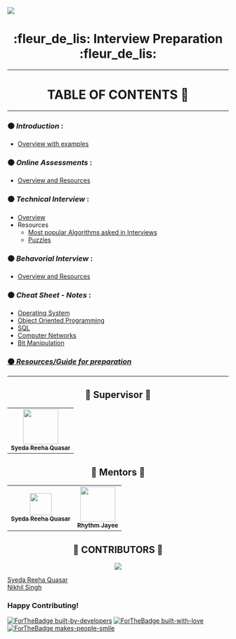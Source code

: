 ![](https://gwoc.girlscript.tech/assets/gwoc_logo_forweb.png)


<h1 align="center"> :fleur_de_lis: Interview Preparation :fleur_de_lis: </h1>

************************************************************

<h1 align="center">TABLE OF CONTENTS 📌</h1>
<hr>

### :orange_circle: *Introduction* :
  - [Overview with examples](./content/Introduction.md)


### :orange_circle: *Online Assessments* :
   - [Overview and Resources](./content/Online%20Assessments.md)


### :orange_circle: *Technical Interview* :
   - [Overview]()
   - Resources
     - [Most popular Algorithms asked in Interviews](./content/Most%20popular%20Algorithms%20asked%20in%20Interviews.md)
     - [Puzzles](./content/Puzzles%20for%20Interviews.md)


### :orange_circle: *Behavorial Interview* :
   - [Overview and Resources](./content/Behavioural%20Questions.md)


### :orange_circle: *Cheat Sheet - Notes* :
  - [Operating System](./content/OS%20CheatSheet-Notes.md)
  - [Object Oriented Programming](./content/OOP%20CheatSheet-Notes.md)
  - [SQL](./content/SQL%20CheatSheet-Notes.md)
  - [Computer Networks](./content/CN%20CheatSheet-Notes.md)
  - [Bit Manipulation](./content/Technical%20Questions%20-Bit%20Manipulation.md)



### [:orange_circle: *Resources/Guide for preparation*](./content/Important%20Resources%20and%20Books.md)


***************************************************************

<h2 align="center"> 🧡 Supervisor 🧡 </h2>

<table>
  <tr>
<td align="center"><a href="https://github.com/syedareehaquasar"><img src="https://github.com/syedareehaquasar/Resume/blob/master/reeha%20profile.png?raw=true" width="80px;" alt=""/><br /><sub><b>Syeda Reeha Quasar</b></sub></a></td>        
</tr>
   </table>

<h2 align="center"> 🧡 Mentors 🧡 </h2>

<table>
  <tr>
<td align="center"><a href="https://github.com/syedareehaquasar"><img src="https://github.com/syedareehaquasar/Resume/blob/master/reeha%20profile.png?raw=true" width="50px;" alt=""/><br /><sub><b>Syeda Reeha Quasar</b></sub></a></td>  
    <td align="center"><a href="https://github.com/rhythmjayee"><img src="https://avatars.githubusercontent.com/u/48250163?v=4" width="80px;" alt=""/><br /><sub><b>Rhythm Jayee</b></sub></a></td>  
</tr>
   </table>
   
<h2 align="center"> 🧡 CONTRIBUTORS 🧡 </h2>

<p align="center">

 <a href="https://github.com/girlscript/winter-of-contributing/graphs/contributors">
 <img src="https://contrib.rocks/image?repo=girlscript/winter-of-contributing" />

</p>
   
[Syeda Reeha Quasar](https://github.com/syedareehaquasar)  
[Nikhil Singh](https://github.com/singhnikhiljsr)  

### Happy Contributing!

[![ForTheBadge built-by-developers](http://ForTheBadge.com/images/badges/built-by-developers.svg)](https://GitHub.com/syedareehaquasar/)
[![ForTheBadge built-with-love](http://ForTheBadge.com/images/badges/built-with-love.svg)](https://GitHub.com/syedareehaquasar/)
[![ForTheBadge makes-people-smile](http://ForTheBadge.com/images/badges/makes-people-smile.svg)](http://ForTheBadge.com)
